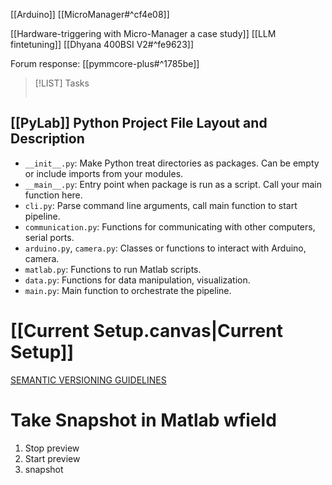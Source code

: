 [[Arduino]]
[[MicroManager#^cf4e08]]

[[Hardware-triggering with Micro-Manager a case study]]
[[LLM fintetuning]]
[[Dhyana 400BSI V2#^fe9623]]

Forum response:
[[pymmcore-plus#^1785be]]



> [!LIST] Tasks
> ```tasks
> 
> ```


## [[PyLab]] Python Project File Layout and Description
- `__init__.py`: Make Python treat directories as packages. Can be empty or include imports from your modules.
- `__main__.py`: Entry point when package is run as a script. Call your main function here.
- `cli.py`: Parse command line arguments, call main function to start pipeline.
- `communication.py`: Functions for communicating with other computers, serial ports.
- `arduino.py`, `camera.py`: Classes or functions to interact with Arduino, camera.
- `matlab.py`: Functions to run Matlab scripts.
- `data.py`: Functions for data manipulation, visualization.
- `main.py`: Main function to orchestrate the pipeline.

# [[Current Setup.canvas|Current Setup]]

[SEMANTIC VERSIONING GUIDELINES](https://semver.org/)

# Take Snapshot in Matlab wfield
1. Stop preview
2. Start preview
3. snapshot
